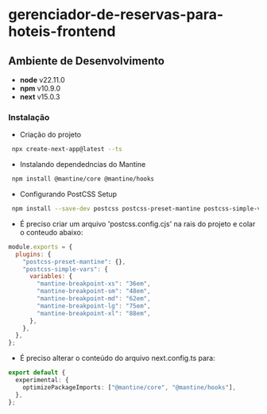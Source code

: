 # gerenciador-de-reservas-para-hoteis-frontend

## Ambiente de Desenvolvimento

- **node** v22.11.0
- **npm** v10.9.0
- **next** v15.0.3

### Instalação

- Criação do projeto

```bash
 npx create-next-app@latest --ts
```

- Instalando dependedncias do Mantine

```bash
 npm install @mantine/core @mantine/hooks
```

- Configurando PostCSS Setup

```bash
 npm install --save-dev postcss postcss-preset-mantine postcss-simple-vars
```

- É preciso criar um arquivo 'postcss.config.cjs' na rais do projeto e colar o conteudo abaixo:

```cjs
module.exports = {
  plugins: {
    "postcss-preset-mantine": {},
    "postcss-simple-vars": {
      variables: {
        "mantine-breakpoint-xs": "36em",
        "mantine-breakpoint-sm": "48em",
        "mantine-breakpoint-md": "62em",
        "mantine-breakpoint-lg": "75em",
        "mantine-breakpoint-xl": "88em",
      },
    },
  },
};
```

- É preciso alterar o conteúdo do arquivo next.config.ts para:

```ts
export default {
  experimental: {
    optimizePackageImports: ["@mantine/core", "@mantine/hooks"],
  },
};
```

